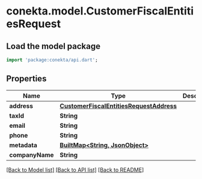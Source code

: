 # conekta.model.CustomerFiscalEntitiesRequest

## Load the model package
```dart
import 'package:conekta/api.dart';
```

## Properties
Name | Type | Description | Notes
------------ | ------------- | ------------- | -------------
**address** | [**CustomerFiscalEntitiesRequestAddress**](CustomerFiscalEntitiesRequestAddress.md) |  | 
**taxId** | **String** |  | [optional] 
**email** | **String** |  | [optional] 
**phone** | **String** |  | [optional] 
**metadata** | [**BuiltMap&lt;String, JsonObject&gt;**](JsonObject.md) |  | [optional] 
**companyName** | **String** |  | [optional] 

[[Back to Model list]](../README.md#documentation-for-models) [[Back to API list]](../README.md#documentation-for-api-endpoints) [[Back to README]](../README.md)


